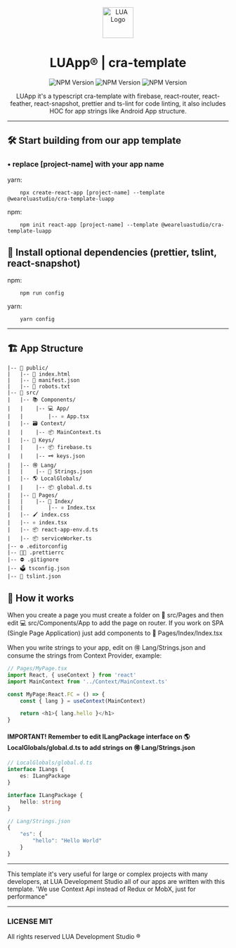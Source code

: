 <div align="center">
<img src='https://blog.wearelua.com/images/icons/icon-logo-512px.png' title='LUA Logo' height='70' />
<h1>LUApp® | cra-template</h1>
<img src='https://img.shields.io/npm/v/@weareluastudio/cra-template-luapp?style=for-the-badge' title='NPM Version'/>

<img src='https://img.shields.io/badge/LUABuild-template-green?style=for-the-badge' title='NPM Version'/>

<img src='https://img.shields.io/badge/PoweredBy-LUADevStudio-blue?style=for-the-badge' title='NPM Version'/>

<p>LUApp it's a typescript cra-template with firebase, react-router, react-feather, react-snapshot, prettier and ts-lint for code linting, it also includes HOC for app strings like Android App structure.</p>
</div>

----

## 🛠 Start building from our app template
### • replace [project-name] with your app name

yarn:
```
    npx create-react-app [project-name] --template @weareluastudio/cra-template-luapp
```

npm:
```
    npm init react-app [project-name] --template @weareluastudio/cra-template-luapp
```

## 🔌 Install optional dependencies (prettier, tslint, react-snapshot)

npm:
```
    npm run config
```

yarn:
```
    yarn config
```

-----

## 🏗 App Structure
```
|-- 📁 public/
|   |-- 📑 index.html
|   |-- 📜 manifest.json
|   |-- 🤖 robots.txt
|-- 📁 src/
|   |-- 📚 Components/
|   |    |-- 💻 App/
|   |        |-- ⚛️ App.tsx
|   |-- 🗃 Context/
|   |    |-- 📦 MainContext.ts
|   |-- 🔑 Keys/
|   |    |-- 📦 firebase.ts
|   |    |-- 🗝 keys.json
|   |-- 🉐 Lang/
|   |    |-- 📄 Strings.json
|   |-- 🌎 LocalGlobals/
|   |    |-- 📦 global.d.ts
|   |-- 📖 Pages/
|   |    |-- 📝 Index/
|   |        |-- ⚛️ Index.tsx
|   |-- 🖌 index.css
|   |-- ⚛️ index.tsx
|   |-- 📦 react-app-env.d.ts
|   |-- 📦 serviceWorker.ts
|-- ⚙️ .editorconfig
|-- 💅🏽 .prettierrc
|-- ⛔️ .gitignore
|-- 🗳 tsconfig.json
|-- 🎀 tslint.json
```

## 🤔 How it works
When you create a page you must create a folder on 📖 src/Pages and then edit 💻 src/Components/App to add the page on router. If you work on SPA (Single Page Application) just add components to 📝 Pages/Index/Index.tsx

When you write strings to your app, edit on 🉐 Lang/Strings.json and consume the strings from Context Provider, example:

``` javascript
// Pages/MyPage.tsx
import React, { useContext } from 'react'
import MainContext from '../Context/MainContext.ts'

const MyPage:React.FC = () => {
    const { lang } = useContext(MainContext)

    return <h1>{ lang.hello }</h1>
}
```

#### IMPORTANT! Remember to edit ILangPackage interface on 🌎 LocalGlobals/global.d.ts to add strings on 🉐 Lang/Strings.json
``` typescript
// LocalGlobals/global.d.ts
interface ILangs {
    es: ILangPackage
}

interface ILangPackage {
    hello: string
}
```

``` typescript
// Lang/Strings.json
{
    "es": {
        "hello": "Hello World"
    }
}
```

----

This template it's very useful for large or complex projects with many developers, at LUA Development Studio all of our apps are written with this template.
'We use Context Api instead of Redux or MobX, just for performance"

----
### LICENSE MIT
All rights reserved LUA Development Studio ®
